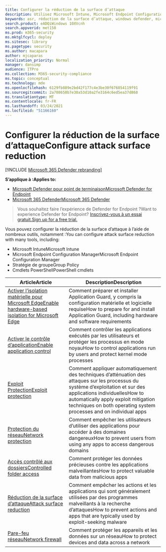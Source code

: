 ```yaml
---
title: Configurer la réduction de la surface d’attaque
description: Utilisez Microsoft Intune, Microsoft Endpoint Configuration Manager, les cmdlets PowerShell et la stratégie de groupe pour configurer la réduction de la surface d’attaque.
keywords: asr, réduction de la surface d’attaque, windows defender, microsoft defender, antivirus, av
search.product: eADQiWindows 10XVcnh
search.appverid: met150
ms.prod: m365-security
ms.mktglfcycl: deploy
ms.sitesec: library
ms.pagetype: security
ms.author: macapara
author: mjcaparas
localization_priority: Normal
manager: dansimp
audience: ITPro
ms.collection: M365-security-compliance
ms.topic: conceptual
ms.technology: mde
ms.openlocfilehash: 6129fb889e2bd42f177c4e3be30f676854119f91
ms.sourcegitcommit: 2a708650b7e30a53d10a2fe3164c6ed5ea37d868
ms.translationtype: MT
ms.contentlocale: fr-FR
ms.lasthandoff: 03/24/2021
ms.locfileid: "51166160"
---
```

# <a name="configure-attack-surface-reduction"></a><span data-ttu-id="6e5fd-104">Configurer la réduction de la surface d’attaque</span><span class="sxs-lookup"><span data-stu-id="6e5fd-104">Configure attack surface reduction</span></span>

[!INCLUDE [Microsoft 365 Defender rebranding](../../includes/microsoft-defender.md)]

<span data-ttu-id="6e5fd-105">**S’applique à :**</span><span class="sxs-lookup"><span data-stu-id="6e5fd-105">**Applies to:**</span></span>
- [<span data-ttu-id="6e5fd-106">Microsoft Defender pour point de terminaison</span><span class="sxs-lookup"><span data-stu-id="6e5fd-106">Microsoft Defender for Endpoint</span></span>](https://go.microsoft.com/fwlink/p/?linkid=2154037)
- [<span data-ttu-id="6e5fd-107">Microsoft 365 Defender</span><span class="sxs-lookup"><span data-stu-id="6e5fd-107">Microsoft 365 Defender</span></span>](https://go.microsoft.com/fwlink/?linkid=2118804)

><span data-ttu-id="6e5fd-108">Vous souhaitez faire l’expérience de Defender for Endpoint ?</span><span class="sxs-lookup"><span data-stu-id="6e5fd-108">Want to experience Defender for Endpoint?</span></span> [<span data-ttu-id="6e5fd-109">Inscrivez-vous à un essai gratuit.</span><span class="sxs-lookup"><span data-stu-id="6e5fd-109">Sign up for a free trial.</span></span>](https://www.microsoft.com/microsoft-365/windows/microsoft-defender-atp?ocid=docs-wdatp-assignaccess-abovefoldlink)

<span data-ttu-id="6e5fd-110">Vous pouvez configurer la réduction de la surface d’attaque à l’aide de nombreux outils, notamment :</span><span class="sxs-lookup"><span data-stu-id="6e5fd-110">You can configure attack surface reduction with many tools, including:</span></span>

* <span data-ttu-id="6e5fd-111">Microsoft Intune</span><span class="sxs-lookup"><span data-stu-id="6e5fd-111">Microsoft Intune</span></span>
* <span data-ttu-id="6e5fd-112">Microsoft Endpoint Configuration Manager</span><span class="sxs-lookup"><span data-stu-id="6e5fd-112">Microsoft Endpoint Configuration Manager</span></span>
* <span data-ttu-id="6e5fd-113">Stratégie de groupe</span><span class="sxs-lookup"><span data-stu-id="6e5fd-113">Group Policy</span></span>
* <span data-ttu-id="6e5fd-114">Cmdlets PowerShell</span><span class="sxs-lookup"><span data-stu-id="6e5fd-114">PowerShell cmdlets</span></span>

<span data-ttu-id="6e5fd-115">Article</span><span class="sxs-lookup"><span data-stu-id="6e5fd-115">Article</span></span> | <span data-ttu-id="6e5fd-116">Description</span><span class="sxs-lookup"><span data-stu-id="6e5fd-116">Description</span></span>
-|-
[<span data-ttu-id="6e5fd-117">Activer l’isolation matérielle pour Microsoft Edge</span><span class="sxs-lookup"><span data-stu-id="6e5fd-117">Enable hardware-based isolation for Microsoft Edge</span></span>](/windows/security/threat-protection/microsoft-defender-application-guard/install-md-app-guard) | <span data-ttu-id="6e5fd-118">Comment préparer et installer Application Guard, y compris la configuration matérielle et logicielle requise</span><span class="sxs-lookup"><span data-stu-id="6e5fd-118">How to prepare for and install Application Guard, including hardware and software requirements</span></span>
[<span data-ttu-id="6e5fd-119">Activer le contrôle d’application</span><span class="sxs-lookup"><span data-stu-id="6e5fd-119">Enable application control</span></span>](/windows/security/threat-protection/windows-defender-application-control/windows-defender-application-control)|<span data-ttu-id="6e5fd-120">Comment contrôler les applications exécutés par les utilisateurs et protéger les processus en mode noyau</span><span class="sxs-lookup"><span data-stu-id="6e5fd-120">How to control applications run by users and protect kernel mode processes</span></span>
[<span data-ttu-id="6e5fd-121">Exploit Protection</span><span class="sxs-lookup"><span data-stu-id="6e5fd-121">Exploit protection</span></span>](./enable-exploit-protection.md)|<span data-ttu-id="6e5fd-122">Comment appliquer automatiquement des techniques d’atténuation des attaques sur les processus du système d’exploitation et sur des applications individuelles</span><span class="sxs-lookup"><span data-stu-id="6e5fd-122">How to automatically apply exploit mitigation techniques on both operating system processes and on individual apps</span></span>
[<span data-ttu-id="6e5fd-123">Protection du réseau</span><span class="sxs-lookup"><span data-stu-id="6e5fd-123">Network protection</span></span>](./enable-network-protection.md)|<span data-ttu-id="6e5fd-124">Comment empêcher les utilisateurs d’utiliser des applications pour accéder à des domaines dangereux</span><span class="sxs-lookup"><span data-stu-id="6e5fd-124">How to prevent users from using any apps to access dangerous domains</span></span>
[<span data-ttu-id="6e5fd-125">Accès contrôlé aux dossiers</span><span class="sxs-lookup"><span data-stu-id="6e5fd-125">Controlled folder access</span></span>](./enable-controlled-folders.md)|<span data-ttu-id="6e5fd-126">Comment protéger les données précieuses contre les applications malveillantes</span><span class="sxs-lookup"><span data-stu-id="6e5fd-126">How to protect valuable data from malicious apps</span></span>
[<span data-ttu-id="6e5fd-127">Réduction de la surface d’attaque</span><span class="sxs-lookup"><span data-stu-id="6e5fd-127">Attack surface reduction</span></span>](./enable-attack-surface-reduction.md)|<span data-ttu-id="6e5fd-128">Comment empêcher les actions et les applications qui sont généralement utilisées par des programmes malveillants à la recherche d’attaques</span><span class="sxs-lookup"><span data-stu-id="6e5fd-128">How to prevent actions and apps that are typically used by exploit-seeking malware</span></span>
[<span data-ttu-id="6e5fd-129">Pare-feu réseau</span><span class="sxs-lookup"><span data-stu-id="6e5fd-129">Network firewall</span></span>](/windows/security/threat-protection/windows-firewall/windows-firewall-with-advanced-security-deployment-guide)|<span data-ttu-id="6e5fd-130">Comment protéger les appareils et les données sur un réseau</span><span class="sxs-lookup"><span data-stu-id="6e5fd-130">How to protect devices and data across a network</span></span>


